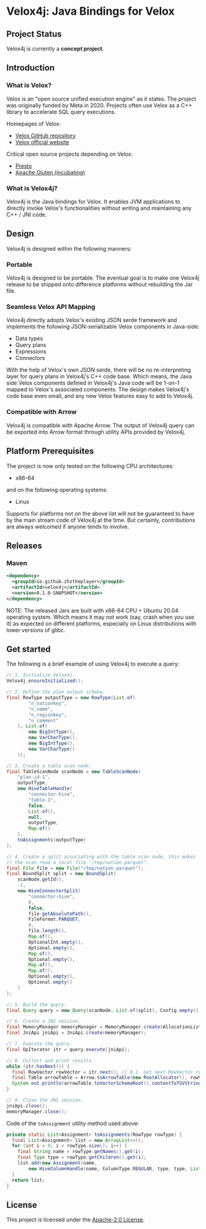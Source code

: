 # Velox4j: Java Bindings for Velox

## Project Status

Velox4j is currently a **concept project**.

## Introduction

### What is Velox?

Velox is an "open source unified execution engine" as it states. The project was originally
funded by Meta in 2020. Projects often use Velox as a C++ library to accelerate SQL query
executions.

Homepages of Velox:

- [Velox GitHub repository](https://github.com/facebookincubator/velox)
- [Velox official website](https://velox-lib.io/)

Critical open source projects depending on Velox:

- [Presto](https://github.com/prestodb/presto)
- [Apache Gluten (incubating)](https://github.com/apache/incubator-gluten)

### What is Velox4j?

Velox4j is the Java bindings for Velox. It enables JVM applications to directly invoke Velox's
functionalities without writing and maintaining any C++ / JNI code.

## Design

Velox4j is designed within the following manners:

### Portable

Velox4j is designed to be portable. The eventual goal is to make one Velox4j release to be
shipped onto difference platforms without rebuilding the Jar file.

### Seamless Velox API Mapping

Velox4j directly adopts Velox's existing JSON serde framework and implements the following
JSON-serializable Velox components in Java-side:

- Data types
- Query plans
- Expressions
- Connectors

With the help of Velox's own JSON serde, there will be no re-interpreting layer for query plans
in Velox4j's C++ code base. Which means, the Java side Velox components defined in Velox4j's
Java code will be 1-on-1 mapped to Velox's associated components. The design makes Velox4j's
code base even small, and any new Velox features easy to add to Velox4j.

### Compatible with Arrow

Velox4j is compatible with Apache Arrow. The output of Velox4j query can be exported into Arrow
format through utility APIs provided by Velox4j.

## Platform Prerequisites

The project is now only tested on the following CPU architectures:

- x86-64

and on the following operating systems:

- Linux

Supports for platforms not on the above list will not be guaranteed to have by the main stream code
of Velox4j at the time. But certainly, contributions are always welcomed if anyone tends to involve.

## Releases

### Maven

```xml
<dependency>
  <groupId>io.github.zhztheplayer</groupId>
  <artifactId>velox4j</artifactId>
  <version>0.1.0-SNAPSHOT</version>
</dependency>
```

NOTE: The released Jars are built with x86-64 CPU + Ubuntu 20.04 operating system. Which means
it may not work (say, crash when you use it) as expected on different platforms, especially on
Linux distributions with lower versions of glibc.

## Get started

The following is a brief example of using Velox4j to execute a query:

```java
// 1. Initialize Velox4j.
Velox4j.ensureInitialized();

// 2. Define the plan output schema.
final RowType outputType = new RowType(List.of(
        "n_nationkey",
        "n_name",
        "n_regionkey",
        "n_comment"
    ), List.of(
        new BigIntType(),
        new VarCharType(),
        new BigIntType(),
        new VarCharType()
    ));

// 3. Create a table scan node.
final TableScanNode scanNode = new TableScanNode(
    "plan-id-1",
    outputType,
    new HiveTableHandle(
        "connector-hive",
        "table-1",
        false,
        List.of(),
        null,
        outputType,
        Map.of()
    ),
    toAssignments(outputType)
);

// 4. Create a split associating with the table scan node, this makes
// the scan read a local file "/tmp/nation.parquet".
final File file = new File("/tmp/nation.parquet");
final BoundSplit split = new BoundSplit(
    scanNode.getId(),
    -1,
    new HiveConnectorSplit(
        "connector-hive",
        0,
        false,
        file.getAbsolutePath(),
        FileFormat.PARQUET,
        0,
        file.length(),
        Map.of(),
        OptionalInt.empty(),
        Optional.empty(),
        Map.of(),
        Optional.empty(),
        Map.of(),
        Map.of(),
        Optional.empty(),
        Optional.empty()
    )
);

// 5. Build the query.
final Query query = new Query(scanNode, List.of(split), Config.empty(), ConnectorConfig.empty());

// 6. Create a JNI session.
final MemoryManager memoryManager = MemoryManager.create(AllocationListener.NOOP);
final JniApi jniApi = JniApi.create(memoryManager);

// 7. Execute the query.
final UpIterator itr = query.execute(jniApi);

// 8. Collect and print results.
while (itr.hasNext()) {
  final RowVector rowVector = itr.next(); // 8.1. Get next RowVector returned by Velox.
  final Table arrowTable = Arrow.toArrowTable(new RootAllocator(), rowVector); // 8.2. Convert the RowVector into Arrow format (an Arrow table in this case).
  System.out.println(arrowTable.toVectorSchemaRoot().contentToTSVString()); // 8.3. Print the arrow table to stdout.
}

// 9. Close the JNI session.
jniApi.close();
memoryManager.close();
```

Code of the `toAssignment` utility method used above:

```java
private static List<Assignment> toAssignments(RowType rowType) {
  final List<Assignment> list = new ArrayList<>();
  for (int i = 0; i < rowType.size(); i++) {
    final String name = rowType.getNames().get(i);
    final Type type = rowType.getChildren().get(i);
    list.add(new Assignment(name,
        new HiveColumnHandle(name, ColumnType.REGULAR, type, type, List.of())));
  }
  return list;
}
```

## License

This project is licensed under the [Apache-2.0 License](LICENSE).
